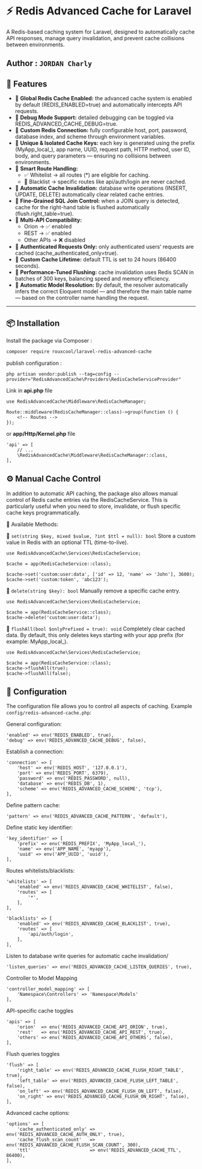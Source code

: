 # ⚡ Redis Advanced Cache for Laravel

A Redis-based caching system for Laravel, designed to automatically cache API responses, manage query invalidation, and prevent cache collisions between environments.

Author : ``JORDAN Charly``
---

## 🚀 Features

- 🔹 **Global Redis Cache Enabled:** the advanced cache system is enabled by default (REDIS_ENABLED=true) and automatically intercepts API requests.
- 🔹 **Debug Mode Support:** detailed debugging can be toggled via REDIS_ADVANCED_CACHE_DEBUG=true.
- 🔹 **Custom Redis Connection:** fully configurable host, port, password, database index, and scheme through environment variables.
- 🔹 **Unique & Isolated Cache Keys:** each key is generated using the prefix (MyApp_local_), app name, UUID, request path, HTTP method, user ID, body, and query parameters — ensuring no collisions between environments.
- 🔹 **Smart Route Handling:**
    - ✅ Whitelist → all routes (*) are eligible for caching.
    - 🚫 Blacklist → specific routes like api/auth/login are never cached.
- 🔹 **Automatic Cache Invalidation:** database write operations (INSERT, UPDATE, DELETE) automatically clear related cache entries.
- 🔹 **Fine-Grained SQL Join Control:** when a JOIN query is detected, cache for the right-hand table is flushed automatically (flush.right_table=true).
- 🔹 **Multi-API Compatibility:**
    - Orion → ✅ enabled
    - REST → ✅ enabled
    - Other APIs → ❌ disabled
- 🔹 **Authenticated Requests Only:** only authenticated users’ requests are cached (cache_authenticated_only=true).
- 🔹 **Custom Cache Lifetime:** default TTL is set to 24 hours (86400 seconds).
- 🔹 **Performance-Tuned Flushing:** cache invalidation uses Redis SCAN in batches of 300 keys, balancing speed and memory efficiency.
- 🔹 **Automatic Model Resolution:** By default, the resolver automatically infers the correct Eloquent model — and therefore the main table name — based on the controller name handling the request.

---

## 📦 Installation

Install the package via Composer :

```bash
composer require rouxcool/laravel-redis-advanced-cache
```

publish configuration :
```
php artisan vendor:publish --tag=config --provider="RedisAdvancedCache\Providers\RedisCacheServiceProvider"
```

Link in **api.php** file
```
use RedisAdvancedCache\Middleware\RedisCacheManager;

Route::middleware(RedisCacheManager::class)->group(function () {
    <!-- Routes -->
});
```

or **app/Http/Kernel.php** file
```
'api' => [
    // ...
    \RedisAdvancedCache\Middleware\RedisCacheManager::class,
],
```

## ⚙️ Manual Cache Control

In addition to automatic API caching, the package also allows manual control of Redis cache entries via the RedisCacheService.
This is particularly useful when you need to store, invalidate, or flush specific cache keys programmatically.

🧠 Available Methods:

🔹 ``set(string $key, mixed $value, ?int $ttl = null): bool``
Store a custom value in Redis with an optional TTL (time-to-live).
```
use RedisAdvancedCache\Services\RedisCacheService;

$cache = app(RedisCacheService::class);

$cache->set('custom:user:data', ['id' => 12, 'name' => 'John'], 3600);
$cache->set('custom:token', 'abc123');
```
🔹 ``delete(string $key): bool``
Manually remove a specific cache entry.
```
use RedisAdvancedCache\Services\RedisCacheService;

$cache = app(RedisCacheService::class);
$cache->delete('custom:user:data');
```
🔹 ``flushAll(bool $onlyPrefixed = true): void``
Completely clear cached data.
By default, this only deletes keys starting with your app prefix (for example: MyApp_local_).
```
use RedisAdvancedCache\Services\RedisCacheService;

$cache = app(RedisCacheService::class);
$cache->flushAll(true);
$cache->flushAll(false);
```

## 🧩 Configuration

The configuration file allows you to control all aspects of caching. Example ``config/redis-advanced-cache.php``:

General configuration:
```
'enabled' => env('REDIS_ENABLED', true),
'debug' => env('REDIS_ADVANCED_CACHE_DEBUG', false),
```
Establish a connection:
```
'connection' => [
    'host' => env('REDIS_HOST', '127.0.0.1'),
    'port' => env('REDIS_PORT', 6379),
    'password' => env('REDIS_PASSWORD', null),
    'database' => env('REDIS_DB', 1),
    'scheme' => env('REDIS_ADVANCED_CACHE_SCHEME', 'tcp'),
],
```
Define pattern cache:
```
'pattern' => env('REDIS_ADVANCED_CACHE_PATTERN', 'default'),
```
Define static key identifier:
```
'key_identifier' => [
    'prefix' => env('REDIS_PREFIX', 'MyApp_local_'),
    'name' => env('APP_NAME', 'myapp'),
    'uuid' => env('APP_UUID', 'uuid'),
],
```
Routes whitelists/blacklists:
```
'whitelists' => [
    'enabled' => env('REDIS_ADVANCED_CACHE_WHITELIST', false),
    'routes' => [
        '*',
    ],
],

'blacklists' => [
    'enabled' => env('REDIS_ADVANCED_CACHE_BLACKLIST', true),
    'routes' => [
        'api/auth/login',
    ],
],
```
Listen to database write queries for automatic cache invalidation/
```
'listen_queries' => env('REDIS_ADVANCED_CACHE_LISTEN_QUERIES', true),
```
Controller to Model Mapping
```
'controller_model_mapping' => [
    'Namespace\Controllers' => 'Namespace\Models'
],
```
API-specific cache toggles
```
'apis' => [
    'orion'  => env('REDIS_ADVANCED_CACHE_API_ORION', true),
    'rest'   => env('REDIS_ADVANCED_CACHE_API_REST', true),
    'others' => env('REDIS_ADVANCED_CACHE_API_OTHERS', false),
],
```
Flush queries toggles
```
'flush' => [
    'right_table' => env('REDIS_ADVANCED_CACHE_FLUSH_RIGHT_TABLE', true),
    'left_table' => env('REDIS_ADVANCED_CACHE_FLUSH_LEFT_TABLE', false),
    'on_left' => env('REDIS_ADVANCED_CACHE_FLUSH_ON_LEFT', false),
    'on_right' => env('REDIS_ADVANCED_CACHE_FLUSH_ON_RIGHT', false),
],
```
Advanced cache options:
```
'options' => [
    'cache_authenticated_only' => env('REDIS_ADVANCED_CACHE_AUTH_ONLY', true),
    'cache_flush_scan_count'   => env('REDIS_ADVANCED_CACHE_FLUSH_SCAN_COUNT', 300),
    'ttl'                      => env('REDIS_ADVANCED_CACHE_TTL', 86400),
],
```